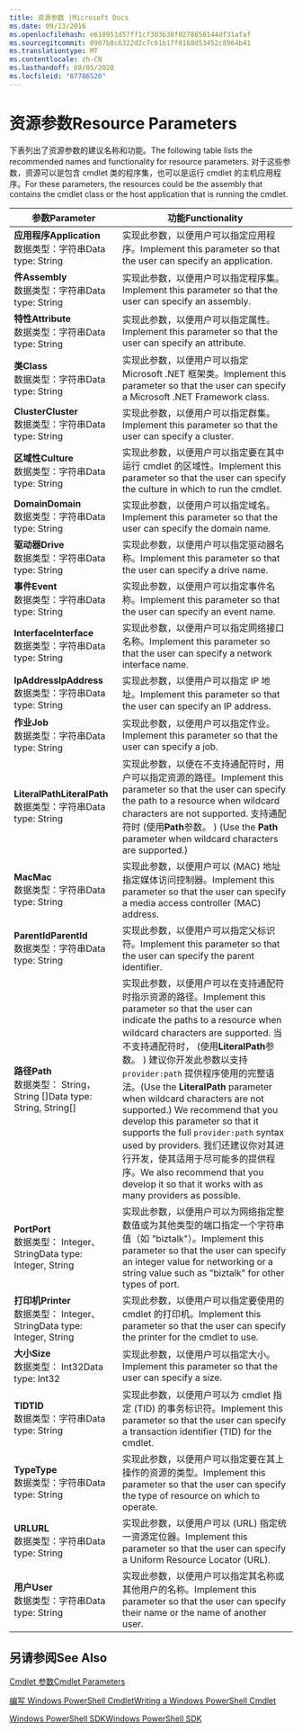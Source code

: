 ```yaml
---
title: 资源参数 |Microsoft Docs
ms.date: 09/13/2016
ms.openlocfilehash: e618951d57ff1cf303b38f0278858144df31afaf
ms.sourcegitcommit: 0907b8c6322d2c7c61b17f8168d53452c8964b41
ms.translationtype: MT
ms.contentlocale: zh-CN
ms.lasthandoff: 08/05/2020
ms.locfileid: "87786520"
---
```

# <a name="resource-parameters"></a><span data-ttu-id="cb221-102">资源参数</span><span class="sxs-lookup"><span data-stu-id="cb221-102">Resource Parameters</span></span>

<span data-ttu-id="cb221-103">下表列出了资源参数的建议名称和功能。</span><span class="sxs-lookup"><span data-stu-id="cb221-103">The following table lists the recommended names and functionality for resource parameters.</span></span> <span data-ttu-id="cb221-104">对于这些参数，资源可以是包含 cmdlet 类的程序集，也可以是运行 cmdlet 的主机应用程序。</span><span class="sxs-lookup"><span data-stu-id="cb221-104">For these parameters, the resources could be the assembly that contains the cmdlet class or the host application that is running the cmdlet.</span></span>

|<span data-ttu-id="cb221-105">参数</span><span class="sxs-lookup"><span data-stu-id="cb221-105">Parameter</span></span>|<span data-ttu-id="cb221-106">功能</span><span class="sxs-lookup"><span data-stu-id="cb221-106">Functionality</span></span>|
|---|---|
|<span data-ttu-id="cb221-107">**应用程序**</span><span class="sxs-lookup"><span data-stu-id="cb221-107">**Application**</span></span><br><span data-ttu-id="cb221-108">数据类型：字符串</span><span class="sxs-lookup"><span data-stu-id="cb221-108">Data type: String</span></span>|<span data-ttu-id="cb221-109">实现此参数，以便用户可以指定应用程序。</span><span class="sxs-lookup"><span data-stu-id="cb221-109">Implement this parameter so that the user can specify an application.</span></span>|
|<span data-ttu-id="cb221-110">**件**</span><span class="sxs-lookup"><span data-stu-id="cb221-110">**Assembly**</span></span><br><span data-ttu-id="cb221-111">数据类型：字符串</span><span class="sxs-lookup"><span data-stu-id="cb221-111">Data type: String</span></span>|<span data-ttu-id="cb221-112">实现此参数，以便用户可以指定程序集。</span><span class="sxs-lookup"><span data-stu-id="cb221-112">Implement this parameter so that the user can specify an assembly.</span></span>|
|<span data-ttu-id="cb221-113">**特性**</span><span class="sxs-lookup"><span data-stu-id="cb221-113">**Attribute**</span></span><br><span data-ttu-id="cb221-114">数据类型：字符串</span><span class="sxs-lookup"><span data-stu-id="cb221-114">Data type: String</span></span>|<span data-ttu-id="cb221-115">实现此参数，以便用户可以指定属性。</span><span class="sxs-lookup"><span data-stu-id="cb221-115">Implement this parameter so that the user can specify an attribute.</span></span>|
|<span data-ttu-id="cb221-116">**类**</span><span class="sxs-lookup"><span data-stu-id="cb221-116">**Class**</span></span><br><span data-ttu-id="cb221-117">数据类型：字符串</span><span class="sxs-lookup"><span data-stu-id="cb221-117">Data type: String</span></span>|<span data-ttu-id="cb221-118">实现此参数，以便用户可以指定 Microsoft .NET 框架类。</span><span class="sxs-lookup"><span data-stu-id="cb221-118">Implement this parameter so that the user can specify a Microsoft .NET Framework class.</span></span>|
|<span data-ttu-id="cb221-119">**Cluster**</span><span class="sxs-lookup"><span data-stu-id="cb221-119">**Cluster**</span></span><br><span data-ttu-id="cb221-120">数据类型：字符串</span><span class="sxs-lookup"><span data-stu-id="cb221-120">Data type: String</span></span>|<span data-ttu-id="cb221-121">实现此参数，以便用户可以指定群集。</span><span class="sxs-lookup"><span data-stu-id="cb221-121">Implement this parameter so that the user can specify a cluster.</span></span>|
|<span data-ttu-id="cb221-122">**区域性**</span><span class="sxs-lookup"><span data-stu-id="cb221-122">**Culture**</span></span><br><span data-ttu-id="cb221-123">数据类型：字符串</span><span class="sxs-lookup"><span data-stu-id="cb221-123">Data type: String</span></span>|<span data-ttu-id="cb221-124">实现此参数，以便用户可以指定要在其中运行 cmdlet 的区域性。</span><span class="sxs-lookup"><span data-stu-id="cb221-124">Implement this parameter so that the user can specify the culture in which to run the cmdlet.</span></span>|
|<span data-ttu-id="cb221-125">**Domain**</span><span class="sxs-lookup"><span data-stu-id="cb221-125">**Domain**</span></span><br><span data-ttu-id="cb221-126">数据类型：字符串</span><span class="sxs-lookup"><span data-stu-id="cb221-126">Data type: String</span></span>|<span data-ttu-id="cb221-127">实现此参数，以便用户可以指定域名。</span><span class="sxs-lookup"><span data-stu-id="cb221-127">Implement this parameter so that the user can specify the domain name.</span></span>|
|<span data-ttu-id="cb221-128">**驱动器**</span><span class="sxs-lookup"><span data-stu-id="cb221-128">**Drive**</span></span><br><span data-ttu-id="cb221-129">数据类型：字符串</span><span class="sxs-lookup"><span data-stu-id="cb221-129">Data type: String</span></span>|<span data-ttu-id="cb221-130">实现此参数，以便用户可以指定驱动器名称。</span><span class="sxs-lookup"><span data-stu-id="cb221-130">Implement this parameter so that the user can specify a drive name.</span></span>|
|<span data-ttu-id="cb221-131">**事件**</span><span class="sxs-lookup"><span data-stu-id="cb221-131">**Event**</span></span><br><span data-ttu-id="cb221-132">数据类型：字符串</span><span class="sxs-lookup"><span data-stu-id="cb221-132">Data type: String</span></span>|<span data-ttu-id="cb221-133">实现此参数，以便用户可以指定事件名称。</span><span class="sxs-lookup"><span data-stu-id="cb221-133">Implement this parameter so that the user can specify an event name.</span></span>|
|<span data-ttu-id="cb221-134">**Interface**</span><span class="sxs-lookup"><span data-stu-id="cb221-134">**Interface**</span></span><br><span data-ttu-id="cb221-135">数据类型：字符串</span><span class="sxs-lookup"><span data-stu-id="cb221-135">Data type: String</span></span>|<span data-ttu-id="cb221-136">实现此参数，以便用户可以指定网络接口名称。</span><span class="sxs-lookup"><span data-stu-id="cb221-136">Implement this parameter so that the user can specify a network interface name.</span></span>|
|<span data-ttu-id="cb221-137">**IpAddress**</span><span class="sxs-lookup"><span data-stu-id="cb221-137">**IpAddress**</span></span><br><span data-ttu-id="cb221-138">数据类型：字符串</span><span class="sxs-lookup"><span data-stu-id="cb221-138">Data type: String</span></span>|<span data-ttu-id="cb221-139">实现此参数，以便用户可以指定 IP 地址。</span><span class="sxs-lookup"><span data-stu-id="cb221-139">Implement this parameter so that the user can specify an IP address.</span></span>|
|<span data-ttu-id="cb221-140">**作业**</span><span class="sxs-lookup"><span data-stu-id="cb221-140">**Job**</span></span><br><span data-ttu-id="cb221-141">数据类型：字符串</span><span class="sxs-lookup"><span data-stu-id="cb221-141">Data type: String</span></span>|<span data-ttu-id="cb221-142">实现此参数，以便用户可以指定作业。</span><span class="sxs-lookup"><span data-stu-id="cb221-142">Implement this parameter so that the user can specify a job.</span></span>|
|<span data-ttu-id="cb221-143">**LiteralPath**</span><span class="sxs-lookup"><span data-stu-id="cb221-143">**LiteralPath**</span></span><br><span data-ttu-id="cb221-144">数据类型：字符串</span><span class="sxs-lookup"><span data-stu-id="cb221-144">Data type: String</span></span>|<span data-ttu-id="cb221-145">实现此参数，以便在不支持通配符时，用户可以指定资源的路径。</span><span class="sxs-lookup"><span data-stu-id="cb221-145">Implement this parameter so that the user can specify the path to a resource when wildcard characters are not supported.</span></span> <span data-ttu-id="cb221-146">支持通配符时 (使用**Path**参数。 ) </span><span class="sxs-lookup"><span data-stu-id="cb221-146">(Use the **Path** parameter when wildcard characters are supported.)</span></span>|
|<span data-ttu-id="cb221-147">**Mac**</span><span class="sxs-lookup"><span data-stu-id="cb221-147">**Mac**</span></span><br><span data-ttu-id="cb221-148">数据类型：字符串</span><span class="sxs-lookup"><span data-stu-id="cb221-148">Data type: String</span></span>|<span data-ttu-id="cb221-149">实现此参数，以便用户可以 (MAC) 地址指定媒体访问控制器。</span><span class="sxs-lookup"><span data-stu-id="cb221-149">Implement this parameter so that the user can specify a media access controller (MAC) address.</span></span>|
|<span data-ttu-id="cb221-150">**ParentId**</span><span class="sxs-lookup"><span data-stu-id="cb221-150">**ParentId**</span></span><br><span data-ttu-id="cb221-151">数据类型：字符串</span><span class="sxs-lookup"><span data-stu-id="cb221-151">Data type: String</span></span>|<span data-ttu-id="cb221-152">实现此参数，以便用户可以指定父标识符。</span><span class="sxs-lookup"><span data-stu-id="cb221-152">Implement this parameter so that the user can specify the parent identifier.</span></span>|
|<span data-ttu-id="cb221-153">**路径**</span><span class="sxs-lookup"><span data-stu-id="cb221-153">**Path**</span></span><br><span data-ttu-id="cb221-154">数据类型： String，String []</span><span class="sxs-lookup"><span data-stu-id="cb221-154">Data type: String, String[]</span></span>|<span data-ttu-id="cb221-155">实现此参数，以便用户可以在支持通配符时指示资源的路径。</span><span class="sxs-lookup"><span data-stu-id="cb221-155">Implement this parameter so that the user can indicate the paths to a resource when wildcard characters are supported.</span></span> <span data-ttu-id="cb221-156">当不支持通配符时， (使用**LiteralPath**参数。 ) 建议你开发此参数以支持 `provider:path` 提供程序使用的完整语法。</span><span class="sxs-lookup"><span data-stu-id="cb221-156">(Use the **LiteralPath** parameter when wildcard characters are not supported.) We recommend that you develop this parameter so that it supports the full `provider:path` syntax used by providers.</span></span> <span data-ttu-id="cb221-157">我们还建议你对其进行开发，使其适用于尽可能多的提供程序。</span><span class="sxs-lookup"><span data-stu-id="cb221-157">We also recommend that you develop it so that it works with as many providers as possible.</span></span>|
|<span data-ttu-id="cb221-158">**Port**</span><span class="sxs-lookup"><span data-stu-id="cb221-158">**Port**</span></span><br><span data-ttu-id="cb221-159">数据类型： Integer、String</span><span class="sxs-lookup"><span data-stu-id="cb221-159">Data type: Integer, String</span></span>|<span data-ttu-id="cb221-160">实现此参数，以便用户可以为网络指定整数值或为其他类型的端口指定一个字符串值（如 "biztalk"）。</span><span class="sxs-lookup"><span data-stu-id="cb221-160">Implement this parameter so that the user can specify an integer value for networking or a string value such as "biztalk" for other types of port.</span></span>|
|<span data-ttu-id="cb221-161">**打印机**</span><span class="sxs-lookup"><span data-stu-id="cb221-161">**Printer**</span></span><br><span data-ttu-id="cb221-162">数据类型： Integer、String</span><span class="sxs-lookup"><span data-stu-id="cb221-162">Data type: Integer, String</span></span>|<span data-ttu-id="cb221-163">实现此参数，以便用户可以指定要使用的 cmdlet 的打印机。</span><span class="sxs-lookup"><span data-stu-id="cb221-163">Implement this parameter so that the user can specify the printer for the cmdlet to use.</span></span>|
|<span data-ttu-id="cb221-164">**大小**</span><span class="sxs-lookup"><span data-stu-id="cb221-164">**Size**</span></span><br><span data-ttu-id="cb221-165">数据类型： Int32</span><span class="sxs-lookup"><span data-stu-id="cb221-165">Data type: Int32</span></span>|<span data-ttu-id="cb221-166">实现此参数，以便用户可以指定大小。</span><span class="sxs-lookup"><span data-stu-id="cb221-166">Implement this parameter so that the user can specify a size.</span></span>|
|<span data-ttu-id="cb221-167">**TID**</span><span class="sxs-lookup"><span data-stu-id="cb221-167">**TID**</span></span><br><span data-ttu-id="cb221-168">数据类型：字符串</span><span class="sxs-lookup"><span data-stu-id="cb221-168">Data type: String</span></span>|<span data-ttu-id="cb221-169">实现此参数，以便用户可以为 cmdlet 指定 (TID) 的事务标识符。</span><span class="sxs-lookup"><span data-stu-id="cb221-169">Implement this parameter so that the user can specify a transaction identifier (TID) for the cmdlet.</span></span>|
|<span data-ttu-id="cb221-170">**Type**</span><span class="sxs-lookup"><span data-stu-id="cb221-170">**Type**</span></span><br><span data-ttu-id="cb221-171">数据类型：字符串</span><span class="sxs-lookup"><span data-stu-id="cb221-171">Data type: String</span></span>|<span data-ttu-id="cb221-172">实现此参数，以便用户可以指定要在其上操作的资源的类型。</span><span class="sxs-lookup"><span data-stu-id="cb221-172">Implement this parameter so that the user can specify the type of resource on which to operate.</span></span>|
|<span data-ttu-id="cb221-173">**URL**</span><span class="sxs-lookup"><span data-stu-id="cb221-173">**URL**</span></span><br><span data-ttu-id="cb221-174">数据类型：字符串</span><span class="sxs-lookup"><span data-stu-id="cb221-174">Data type: String</span></span>|<span data-ttu-id="cb221-175">实现此参数，以便用户可以 (URL) 指定统一资源定位器。</span><span class="sxs-lookup"><span data-stu-id="cb221-175">Implement this parameter so that the user can specify a Uniform Resource Locator (URL).</span></span>|
|<span data-ttu-id="cb221-176">**用户**</span><span class="sxs-lookup"><span data-stu-id="cb221-176">**User**</span></span><br><span data-ttu-id="cb221-177">数据类型：字符串</span><span class="sxs-lookup"><span data-stu-id="cb221-177">Data type: String</span></span>|<span data-ttu-id="cb221-178">实现此参数，以便用户可以指定其名称或其他用户的名称。</span><span class="sxs-lookup"><span data-stu-id="cb221-178">Implement this parameter so that the user can specify their name or the name of another user.</span></span>|

## <a name="see-also"></a><span data-ttu-id="cb221-179">另请参阅</span><span class="sxs-lookup"><span data-stu-id="cb221-179">See Also</span></span>

[<span data-ttu-id="cb221-180">Cmdlet 参数</span><span class="sxs-lookup"><span data-stu-id="cb221-180">Cmdlet Parameters</span></span>](./cmdlet-parameters.md)

[<span data-ttu-id="cb221-181">编写 Windows PowerShell Cmdlet</span><span class="sxs-lookup"><span data-stu-id="cb221-181">Writing a Windows PowerShell Cmdlet</span></span>](./writing-a-windows-powershell-cmdlet.md)

[<span data-ttu-id="cb221-182">Windows PowerShell SDK</span><span class="sxs-lookup"><span data-stu-id="cb221-182">Windows PowerShell SDK</span></span>](../windows-powershell-reference.md)

